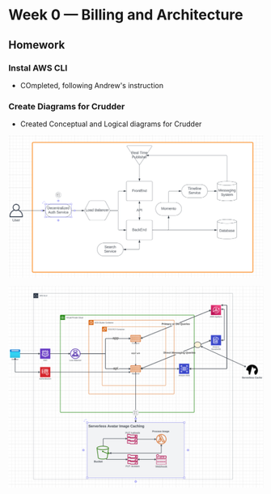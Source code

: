 # Week 0 — Billing and Architecture

## Homework

### Instal AWS CLI
- COmpleted, following Andrew's instruction

### Create Diagrams for Crudder
- Created Conceptual and Logical diagrams for Crudder


![Conceptual Design](https://github.com/TheBooklover/aws-bootcamp-cruddur-2023/blob/main/asset/Crudder%20-%20Conceptual%20Design.png)

![Logical Design](https://github.com/TheBooklover/aws-bootcamp-cruddur-2023/blob/main/asset/Crudder%20-%20Logical%20Diagram.png)
